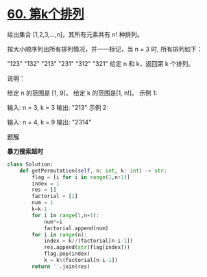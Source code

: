 # [60. 第k个排列](https://leetcode-cn.com/problems/permutation-sequence/)

给出集合 [1,2,3,…,n]，其所有元素共有 n! 种排列。

按大小顺序列出所有排列情况，并一一标记，当 n = 3 时, 所有排列如下：

"123"
"132"
"213"
"231"
"312"
"321"
给定 n 和 k，返回第 k 个排列。

说明：

给定 n 的范围是 [1, 9]。
给定 k 的范围是[1,  n!]。
示例 1:

输入: n = 3, k = 3
输出: "213"
示例 2:

输入: n = 4, k = 9
输出: "2314"

[题解](<https://leetcode-cn.com/problems/permutation-sequence/solution/golang-100-faster-by-a-bai-152/>)

**暴力搜索超时**

```python
class Solution:
    def getPermutation(self, n: int, k: int) -> str:
        flag = [i for i in range(1,n+1)]
        index = 1
        res = []
        factorial = [1]
        num = 1
        k=k-1
        for i in range(1,n+1):
            num*=i
            factorial.append(num)
        for i in range(n):
            index = k//(factorial[n-i-1])
            res.append(str(flag[index]))
            flag.pop(index)
            k = k%(factorial[n-i-1])
        return ''.join(res)
```

